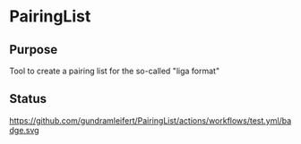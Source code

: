# PairingList

## Purpose
Tool to create a pairing list for the so-called "liga format"

## Status
https://github.com/gundramleifert/PairingList/actions/workflows/test.yml/badge.svg
